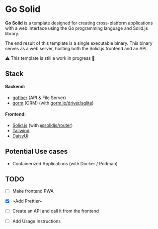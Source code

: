 # Go Solid 

**Go Solid** is a template designed for creating cross-platform applications with a web interface using the Go programming language and Solid.js library.

The end result of this template is a single executable binary. This binary serves as a web server, hosting both the Solid.js frontend and an API.

:warning: This template is still a work in progress :construction:

## Stack

#### Backend:
- [gofiber](https://gofiber.io) (API & File Server)
- [gorm](https://gorm.io) (ORM) (with [gorm.io/driver/sqlite](https://gorm.io/docs/connecting_to_the_database.html#SQLite))

#### Frontend:
- [Solid.js](https://solidjs.com) (with [@solidjs/router](https://docs.solidjs.com/guides/how-to-guides/routing-in-solid/solid-router))
- [Tailwind](https://tailwindcss.com)
- [DaisyUI](https://daisyui.com)

## Potential Use cases
- Containerized Applications (with Docker / Podman)

## TODO

- [ ] Make frontend PWA
- [X] ~Add Prettier~
- [ ] Create an API and call it from the frontend
- [ ] Add Usage Instructions

